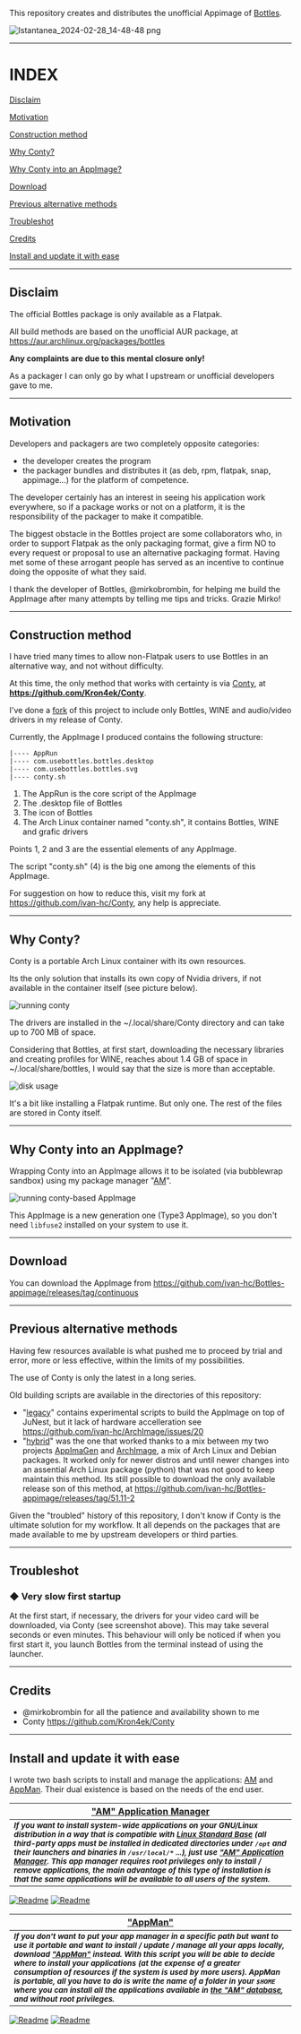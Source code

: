 This repository creates and distributes the unofficial Appimage of [Bottles](https://usebottles.com/).

![Istantanea_2024-02-28_14-48-48 png](https://github.com/Portable-Linux-Apps/Portable-Linux-Apps.github.io/assets/88724353/b710774a-b412-439d-a90c-db576db3ce12)

---------------------------------
# INDEX

[Disclaim](#disclaim)

[Motivation](#motivation)

[Construction method](#construction-method)

[Why Conty?](#why-conty)

[Why Conty into an AppImage?](#why-conty-into-an-appimage)

[Download](#download)

[Previous alternative methods](#previous-alternative-methods)

[Troubleshot](#troubleshot)

[Credits](#credits)

[Install and update it with ease](#install-and-update-it-with-ease)

---------------------------------
## Disclaim
The official Bottles package is only available as a Flatpak.

All build methods are based on the unofficial AUR package, at https://aur.archlinux.org/packages/bottles

**Any complaints are due to this mental closure only!**

As a packager I can only go by what I upstream or unofficial developers gave to me.

---------------------------------

## Motivation
Developers and packagers are two completely opposite categories:
- the developer creates the program
- the packager bundles and distributes it (as deb, rpm, flatpak, snap, appimage...) for the platform of competence.

The developer certainly has an interest in seeing his application work everywhere, so if a package works or not on a platform, it is the responsibility of the packager to make it compatible.

The biggest obstacle in the Bottles project are some collaborators who, in order to support Flatpak as the only packaging format, give a firm NO to every request or proposal to use an alternative packaging format. Having met some of these arrogant people has served as an incentive to continue doing the opposite of what they said.

I thank the developer of Bottles, @mirkobrombin, for helping me build the AppImage after many attempts by telling me tips and tricks. Grazie Mirko!

---------------------------------

## Construction method
I have tried many times to allow non-Flatpak users to use Bottles in an alternative way, and not without difficulty.

At this time, the only method that works with certainty is via [Conty](https://github.com/Kron4ek/Conty), at **https://github.com/Kron4ek/Conty**.

I've done a [fork](https://github.com/ivan-hc/Conty) of this project to include only Bottles, WINE and audio/video drivers in my release of Conty.

Currently, the AppImage I produced contains the following structure:
```
|---- AppRun
|---- com.usebottles.bottles.desktop
|---- com.usebottles.bottles.svg
|---- conty.sh
```
1. The AppRun is the core script of the AppImage
2. The .desktop file of Bottles
3. The icon of Bottles
4. The Arch Linux container named "conty.sh", it contains Bottles, WINE and grafic drivers

Points 1, 2 and 3 are the essential elements of any AppImage.

The script "conty.sh" (4) is the big one among the elements of this AppImage.

For suggestion on how to reduce this, visit my fork at https://github.com/ivan-hc/Conty, any help is appreciate.

---------------------------------

## Why Conty?
Conty is a portable Arch Linux container with its own resources.

Its the only solution that installs its own copy of Nvidia drivers, if not available in the container itself (see picture below).

![running conty](https://github.com/user-attachments/assets/5038abc2-36c3-4891-ab0a-6da012b7b240)

The drivers are installed in the ~/.local/share/Conty directory and can take up to 700 MB of space.

Considering that Bottles, at first start, downloading the necessary libraries and creating profiles for WINE, reaches about 1.4 GB of space in ~/.local/share/bottles, I would say that the size is more than acceptable.

![disk usage](https://github.com/user-attachments/assets/73ccd625-9731-408e-ac7d-30f76fa81d55)

It's a bit like installing a Flatpak runtime. But only one. The rest of the files are stored in Conty itself.

---------------------------------

## Why Conty into an AppImage?
Wrapping Conty into an AppImage allows it to be isolated (via bubblewrap sandbox) using my package manager "[AM](https://github.com/ivan-hc/AM)".

![running conty-based AppImage](https://github.com/user-attachments/assets/d86c3b9a-b7a3-4b5a-8229-f95fa186c9be)

This AppImage is a new generation one (Type3 AppImage), so you don't need `libfuse2` installed on your system to use it.

---------------------------------

## Download
You can download the AppImage from https://github.com/ivan-hc/Bottles-appimage/releases/tag/continuous

---------------------------------

## Previous alternative methods
Having few resources available is what pushed me to proceed by trial and error, more or less effective, within the limits of my possibilities.

The use of Conty is only the latest in a long series.

Old building scripts are available in the directories of this repository:
- "[legacy](https://github.com/ivan-hc/Bottles-appimage/tree/main/legacy)" contains experimental scripts to build the AppImage on top of JuNest, but it lack of hardware accelleration see https://github.com/ivan-hc/ArchImage/issues/20
- "[hybrid](https://github.com/ivan-hc/Bottles-appimage/tree/main/hybrid)" was the one that worked thanks to a mix between my two projects [AppImaGen](https://github.com/ivan-hc/AppImaGen) and [ArchImage](https://github.com/ivan-hc/ArchImage), a mix of Arch Linux and Debian packages. It worked only for newer distros and until newer changes into an assential Arch Linux package (python) that was not good to keep maintain this method. Its still possible to download the only available release son of this method, at https://github.com/ivan-hc/Bottles-appimage/releases/tag/51.11-2

Given the "troubled" history of this repository, I don't know if Conty is the ultimate solution for my workflow. It all depends on the packages that are made available to me by upstream developers or third parties.

---------------------------------

## Troubleshot

### ◆ Very slow first startup
At the first start, if necessary, the drivers for your video card will be downloaded, via Conty (see screenshot above). This may take several seconds or even minutes. This behaviour will only be noticed if when you first start it, you launch Bottles from the terminal instead of using the launcher.

---------------------------------

## Credits

- @mirkobrombin for all the patience and availability shown to me
- Conty https://github.com/Kron4ek/Conty

---------------------------------

## Install and update it with ease

I wrote two bash scripts to install and manage the applications: [AM](https://github.com/ivan-hc/AM) and [AppMan](https://github.com/ivan-hc/AppMan). Their dual existence is based on the needs of the end user.

| [**"AM" Application Manager**](https://github.com/ivan-hc/AM) |
| -- |
| <sub>***If you want to install system-wide applications on your GNU/Linux distribution in a way that is compatible with [Linux Standard Base](https://refspecs.linuxfoundation.org/lsb.shtml) (all third-party apps must be installed in dedicated directories under `/opt` and their launchers and binaries in `/usr/local/*` ...), just use ["AM" Application Manager](https://github.com/ivan-hc/AM). This app manager requires root privileges only to install / remove applications, the main advantage of this type of installation is that the same applications will be available to all users of the system.***</sub>
[![Readme](https://img.shields.io/github/stars/ivan-hc/AM?label=%E2%AD%90&style=for-the-badge)](https://github.com/ivan-hc/AM/stargazers) [![Readme](https://img.shields.io/github/license/ivan-hc/AM?label=&style=for-the-badge)](https://github.com/ivan-hc/AM/blob/main/LICENSE)

| [**"AppMan"**](https://github.com/ivan-hc/AppMan)
| --
| <sub>***If you don't want to put your app manager in a specific path but want to use it portable and want to install / update / manage all your apps locally, download ["AppMan"](https://github.com/ivan-hc/AppMan) instead. With this script you will be able to decide where to install your applications (at the expense of a greater consumption of resources if the system is used by more users). AppMan is portable, all you have to do is write the name of a folder in your `$HOME` where you can install all the applications available in [the "AM" database](https://github.com/ivan-hc/AM-Application-Manager/tree/main/programs), and without root privileges.***</sub>
[![Readme](https://img.shields.io/github/stars/ivan-hc/AppMan?label=%E2%AD%90&style=for-the-badge)](https://github.com/ivan-hc/AppMan/stargazers) [![Readme](https://img.shields.io/github/license/ivan-hc/AppMan?label=&style=for-the-badge)](https://github.com/ivan-hc/AppMan/blob/main/LICENSE)

